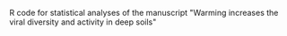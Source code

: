 R code for statistical analyses of the manuscript "Warming increases the viral diversity and activity in deep soils"
